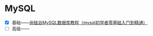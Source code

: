 # MySQL
- [x] 基础——[尚硅谷MySQL数据库教程（mysql初学者零基础入门到精通）](https://www.bilibili.com/video/BV1xW411u7ax) 
- [ ] 高级——
